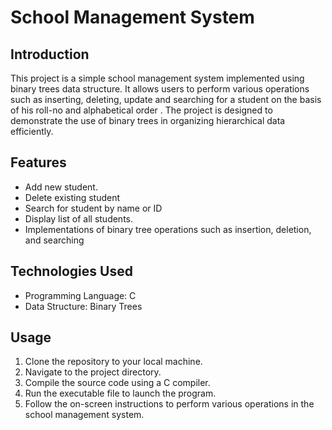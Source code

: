 School Management System
========================

Introduction
------------
This project is a simple school management system implemented using binary trees data structure. It allows users to perform various operations such as inserting, deleting, update and 
searching for a student on the basis of his roll-no and alphabetical order .
The project is designed to demonstrate the use of binary trees in organizing hierarchical data efficiently.

Features
--------
- Add new student.
- Delete existing student 
- Search for student by name or ID
- Display list of all students.
- Implementations of binary tree operations such as insertion, deletion, and searching

Technologies Used
-----------------
- Programming Language: C
- Data Structure: Binary Trees

Usage 
-----
1. Clone the repository to your local machine.
2. Navigate to the project directory.
3. Compile the source code using a C compiler.
4. Run the executable file to launch the program.
5. Follow the on-screen instructions to perform various operations in the school management system.


